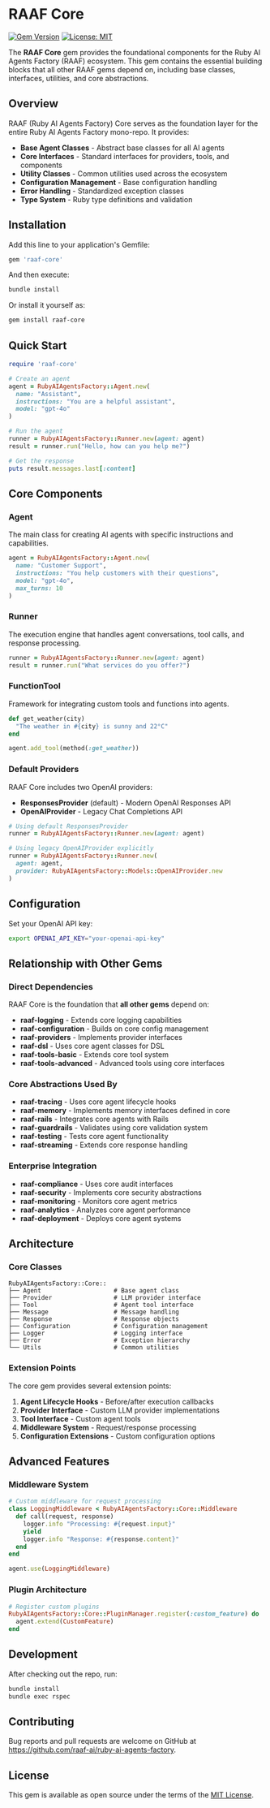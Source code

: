 # RAAF Core

[![Gem Version](https://badge.fury.io/rb/raaf-core.svg)](https://badge.fury.io/rb/raaf-core)
[![License: MIT](https://img.shields.io/badge/License-MIT-yellow.svg)](https://opensource.org/licenses/MIT)

The **RAAF Core** gem provides the foundational components for the Ruby AI Agents Factory (RAAF) ecosystem. This gem contains the essential building blocks that all other RAAF gems depend on, including base classes, interfaces, utilities, and core abstractions.

## Overview

RAAF (Ruby AI Agents Factory) Core serves as the foundation layer for the entire Ruby AI Agents Factory mono-repo. It provides:

- **Base Agent Classes** - Abstract base classes for all AI agents
- **Core Interfaces** - Standard interfaces for providers, tools, and components
- **Utility Classes** - Common utilities used across the ecosystem
- **Configuration Management** - Base configuration handling
- **Error Handling** - Standardized exception classes
- **Type System** - Ruby type definitions and validation

## Installation

Add this line to your application's Gemfile:

```ruby
gem 'raaf-core'
```

And then execute:

```bash
bundle install
```

Or install it yourself as:

```bash
gem install raaf-core
```

## Quick Start

```ruby
require 'raaf-core'

# Create an agent
agent = RubyAIAgentsFactory::Agent.new(
  name: "Assistant",
  instructions: "You are a helpful assistant",
  model: "gpt-4o"
)

# Run the agent
runner = RubyAIAgentsFactory::Runner.new(agent: agent)
result = runner.run("Hello, how can you help me?")

# Get the response
puts result.messages.last[:content]
```

## Core Components

### Agent
The main class for creating AI agents with specific instructions and capabilities.

```ruby
agent = RubyAIAgentsFactory::Agent.new(
  name: "Customer Support",
  instructions: "You help customers with their questions",
  model: "gpt-4o",
  max_turns: 10
)
```

### Runner  
The execution engine that handles agent conversations, tool calls, and response processing.

```ruby
runner = RubyAIAgentsFactory::Runner.new(agent: agent)
result = runner.run("What services do you offer?")
```

### FunctionTool
Framework for integrating custom tools and functions into agents.

```ruby
def get_weather(city)
  "The weather in #{city} is sunny and 22°C"
end

agent.add_tool(method(:get_weather))
```

### Default Providers
RAAF Core includes two OpenAI providers:

- **ResponsesProvider** (default) - Modern OpenAI Responses API
- **OpenAIProvider** - Legacy Chat Completions API

```ruby
# Using default ResponsesProvider
runner = RubyAIAgentsFactory::Runner.new(agent: agent)

# Using legacy OpenAIProvider explicitly
runner = RubyAIAgentsFactory::Runner.new(
  agent: agent,
  provider: RubyAIAgentsFactory::Models::OpenAIProvider.new
)
```

## Configuration

Set your OpenAI API key:

```bash
export OPENAI_API_KEY="your-openai-api-key"
```

## Relationship with Other Gems

### Direct Dependencies

RAAF Core is the foundation that **all other gems** depend on:

- **raaf-logging** - Extends core logging capabilities
- **raaf-configuration** - Builds on core config management
- **raaf-providers** - Implements provider interfaces
- **raaf-dsl** - Uses core agent classes for DSL
- **raaf-tools-basic** - Extends core tool system
- **raaf-tools-advanced** - Advanced tools using core interfaces

### Core Abstractions Used By

- **raaf-tracing** - Uses core agent lifecycle hooks
- **raaf-memory** - Implements memory interfaces defined in core
- **raaf-rails** - Integrates core agents with Rails
- **raaf-guardrails** - Validates using core validation system
- **raaf-testing** - Tests core agent functionality
- **raaf-streaming** - Extends core response handling

### Enterprise Integration

- **raaf-compliance** - Uses core audit interfaces
- **raaf-security** - Implements core security abstractions
- **raaf-monitoring** - Monitors core agent metrics
- **raaf-analytics** - Analyzes core agent performance
- **raaf-deployment** - Deploys core agent systems

## Architecture

### Core Classes

```
RubyAIAgentsFactory::Core::
├── Agent                    # Base agent class
├── Provider                 # LLM provider interface
├── Tool                     # Agent tool interface
├── Message                  # Message handling
├── Response                 # Response objects
├── Configuration            # Configuration management
├── Logger                   # Logging interface
├── Error                    # Exception hierarchy
└── Utils                    # Common utilities
```

### Extension Points

The core gem provides several extension points:

1. **Agent Lifecycle Hooks** - Before/after execution callbacks
2. **Provider Interface** - Custom LLM provider implementations
3. **Tool Interface** - Custom agent tools
4. **Middleware System** - Request/response processing
5. **Configuration Extensions** - Custom configuration options

## Advanced Features

### Middleware System

```ruby
# Custom middleware for request processing
class LoggingMiddleware < RubyAIAgentsFactory::Core::Middleware
  def call(request, response)
    logger.info "Processing: #{request.input}"
    yield
    logger.info "Response: #{response.content}"
  end
end

agent.use(LoggingMiddleware)
```

### Plugin Architecture

```ruby
# Register custom plugins
RubyAIAgentsFactory::Core::PluginManager.register(:custom_feature) do |agent|
  agent.extend(CustomFeature)
end
```

## Development

After checking out the repo, run:

```bash
bundle install
bundle exec rspec
```

## Contributing

Bug reports and pull requests are welcome on GitHub at https://github.com/raaf-ai/ruby-ai-agents-factory.

## License

This gem is available as open source under the terms of the [MIT License](https://opensource.org/licenses/MIT).